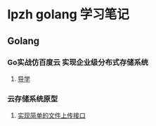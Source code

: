 #   lpzh golang 学习笔记

## Golang

### Go实战仿百度云 实现企业级分布式存储系统

1. [导学](https://github.com/lpzhi/goStudyBlog/blob/master/golang/2019-11-26-%E8%AF%BE%E7%A8%8B%E5%AF%BC%E5%AD%A6.md)


### 云存储系统原型
1. [实现简单的文件上传接口](https://github.com/lpzhi/goStudyBlog/blob/master/golang/2019-11-26-%E8%AF%BE%E7%A8%8B%E5%AF%BC%E5%AD%A6.md)
